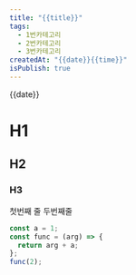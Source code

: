 ```yaml
---
title: "{{title}}"
tags:
  - 1번카테고리
  - 2번카테고리
  - 3번카테고리
createdAt: "{{date}}{{time}}"
isPublish: true
---
```


{{date}}

# H1

## H2

### H3

첫번째 줄
두번째줄

```js
const a = 1;
const func = (arg) => {
  return arg + a;
};
func(2);
```
